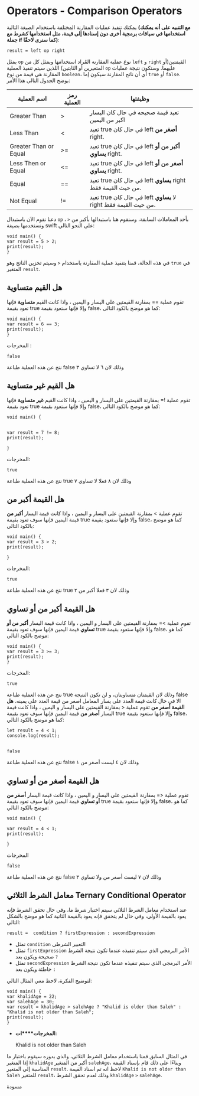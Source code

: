 # Operators - Comparison Operators
يمكنك تنفيذ عمليات المقارنة المختلفة باستخدام الصيغة التالية **(****مع التنبيه على أنه يمكنك استخدامها في سياقات برمجية أخرى دون إسنادها إلى قيمة، مثل استخدامها كشرط مع جملة if كما سنرى لاحقًا****)**:


    result = left op right

 يمثل `op` نوع عملية المقارنة المُراد استخدامها ويمثل كل من `left` و `right` القيمتين(أو المتغيرين أو الثابتين) اللذين سيتم تنفيذ العملية `op` عليهما. وستكون نتيجة عمليات المقارنة هي قيمة من نوع `boolean`، أي أن ناتج المقارنة سيكون إما `true` أو `false`. يوضح الجدول التالي هذا الأمر:

| **اسم العملية**       | **رمز العملية** | **وظيفتها**                                                     |
| --------------------- | --------------- | --------------------------------------------------------------- |
| Greater Than          | >               |  تعيد قيمة صحيحه في حال كان اليسار اكبر من اليمين                   |
| Less Than             | <               | تعيد true في حال كان left **أصغر من** right.                    |
| Greater Than or Equal | >=              | تعيد true في حال كان left **أكبر من أو يساوي** right.           |
| Less Then or Equal    | <=              | تعيد true في حال كان left **أصغر من أو يساوي** right.           |
| Equal                 | ==              | تعيد true في حال كان left **يساوي** right من حيث القيمة فقط.    |
| Not Equal             | !=              | تعيد true في حال كان left لا **يساوي** right من حيث القيمة فقط. |

دعنا نقوم الآن باستبدال `op` بأحد المعاملات السابقة، وسنقوم هنا باستبدالها بأكبر من  `<` ، ونستخدمها بصيغة swift على النحو التالي:


    
    void main() {
    var result = 5 > 2;
    print(result);
    }

في هذه الحالة، قمنا بتنفيذ عملية المقارنة باستخدام `<` وسيتم تخزين الناتج وهو `true` في المتغير `result`.


## **هل القيم متساوية**

تقوم عملية == بمقارنة القيمتين على اليسار و اليمين ، واذا كانت القيم **متساوية** فإنها تعود بقيمة true وإلا فإنها ستعود بقيمة false، كما هو موضح بالكود التالي:

    
    void main() {
    var result = 6 == 3;
    print(result);
    }

المخرجات :

    false

نتج عن هذه العملية طباعة false وذلك لان ٦ لا تساوي ٣

## **هل القيم غير متساوية**

تقوم عملية != بمقارنة القيمتين على اليسار و اليمين ، واذا كانت القيم **غير** **متساوية** فإنها تعود بقيمة true وإلا فإنها ستعود بقيمة false، كما هو موضح بالكود التالي:

    void main() {
    
    
    var result = 7 != 8;
    print(result);
    
    }

المخرجات:

    true

نتج عن هذه العملية طباعة true وذلك لان ٨ فعلا لا تساوي ٧

## **هل القيمة أكبر من**

تقوم عملية > بمقارنة القيمتين على اليسار و اليمين ، واذا كانت قيمة اليسار **أكبر من** قيمة اليمين فإنها سوف تعود بقيمة true وإلا فإنها ستعود بقيمة false، كما هو موضح بالكود التالي:

    void main() {
    var result = 3 > 2;
    print(result);
    
    }

المخرجات:


    true

نتج عن هذه العملية طباعة true وذلك لان ٣ فعلا أكبر من ٢

## **هل القيمة أكبر من أو تساوي**

تقوم عملية >= بمقارنة القيمتين على اليسار و اليمين ، واذا كانت قيمة اليسار **أكبر من أو تساوي** قيمة اليمين فإنها سوف تعود بقيمة true وإلا فإنها ستعود بقيمة false، كما هو موضح بالكود التالي:

    void main() {
    var result = 3 >= 3;
    print(result);
    }

المخرجات:

    true

نتج عن هذه العملية طباعة true وذلك لان القيمتان متساويتان، و لن تكون النتيجة false الا في حال كانت قيمة العدد على يسار المعامل اصغر من قيمة العدد على يمينه. **هل القيمة أصغر من** تقوم عملية < بمقارنة القيمتين على اليسار و اليمين ، واذا كانت قيمة اليسار **أصغر من** قيمة اليمين فإنها سوف تعود بقيمة true وإلا فإنها ستعود بقيمة false، كما هو موضح بالكود التالي:

    let result = 4 < 1;
    console.log(result);
    
    
    false

نتج عن هذه العملية طباعة false وذلك لان ٤ ليست أصغر من ١

## **هل القيمة أصغر من أو تساوي**

تقوم عملية <= بمقارنة القيمتين على اليسار و اليمين ، واذا كانت قيمة اليسار **أصغر من أو تساوي** قيمة اليمين فإنها سوف تعود بقيمة true وإلا فإنها ستعود بقيمة false، كما هو موضح بالكود التالي:

    void main() {
      
    var result = 4 < 1;
    print(result);
    
    }
    

المخرجات


    
    false

نتج عن هذه العملية طباعة false وذلك لان ٧ ليست أصغر من ولا تساوي ٣

## 
## معامل الشرط الثلاثي Ternary Conditional Operator

عند استخدام معامل الشرط الثلاثي سيتم اختبار شرط ما، وفي حال تحقق الشرط فإنه يعود بالقيمة الأولى، وفي حال لم يتحقق فإنه يعود بالقيمة الثانية كما هو موضح بالشكل التالي:


    result =  condition ? firstExpression : secondExpression


- تمثل `condition`  التعبير الشرطي
- تمثل  `firstExpression` الأمر البرمجي الذي سيتم تنفيذه عندما تكون نتيجة الشرط صحيحة ويكون بعد `?`
- تمثل `secondExpression` الأمر البرمجي الذي سيتم تنفيذه عندما تكون نتيجة الشرط خاطئة ويكون بعد `:` 

لتوضيح الفكرة، لاحظ معي المثال التالي: 


    void main() {
    var khalidAge = 22;
    var salehAge = 30;
    var result = khalidAge > salehAge ? "Khalid is older than Saleh" : "Khalid is not older than Saleh";
    print(result);
    }


- **المخرجات****ات:**


    Khalid is not older than Saleh

في المثال السابق قمنا باستخدام معامل الشرط الثلاثي، والذي بدوره سيقوم باختبار ما إذا المتغير `khalidAge` أكبر من المتغير `salehAge`، وبناءًا على ذلك قام بإسناد القيمة المناسبة إلى المتغير `result`. لاحظ انه تم اسناد القيمة `Khalid is not older than Saleh` للمتغير `result`، وذلك لعدم تحقق الشرط `khalidAge` `>` `salehAge`.





مسودة
